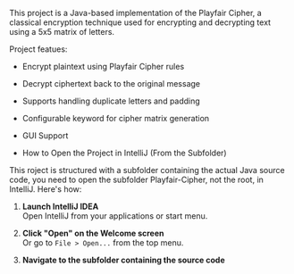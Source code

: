 This project is a Java-based implementation of the Playfair Cipher, 
a classical encryption technique used for encrypting and decrypting text using a 5x5 matrix of letters.

Project featues:
- Encrypt plaintext using Playfair Cipher rules
- Decrypt ciphertext back to the original message
- Supports handling duplicate letters and padding
- Configurable keyword for cipher matrix generation
- GUI Support

- How to Open the Project in IntelliJ (From the Subfolder)

This roject is structured with a subfolder containing the actual Java source code, you need to open the subfolder Playfair-Cipher, not the root, in IntelliJ. Here's how:


1. **Launch IntelliJ IDEA**  
   Open IntelliJ from your applications or start menu.

2. **Click "Open" on the Welcome screen**  
   Or go to `File > Open...` from the top menu.

3. **Navigate to the subfolder containing the source code**  

